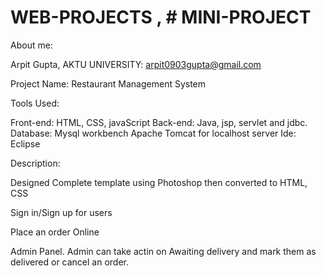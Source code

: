 # WEB-PROJECTS , # MINI-PROJECT


About me:

Arpit Gupta, AKTU UNIVERSITY: arpit0903gupta@gmail.com

Project Name: Restaurant Management System

Tools Used:

Front-end: HTML, CSS, javaScript
Back-end: Java, jsp, servlet and jdbc. 
Database: Mysql workbench 
Apache Tomcat for localhost server 
Ide: Eclipse

Description:

Designed Complete template using Photoshop then converted to HTML, CSS

Sign in/Sign up for users

Place an order Online

Admin Panel. Admin can take actin on Awaiting delivery and mark them as delivered or cancel an order.

